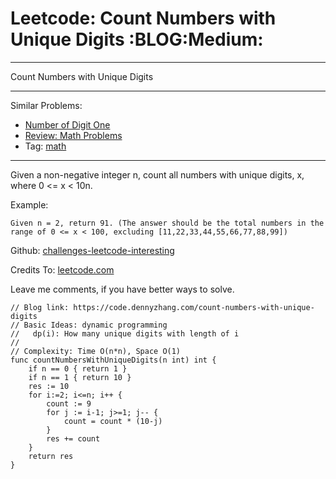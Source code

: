 # Leetcode: Count Numbers with Unique Digits     :BLOG:Medium:


---

Count Numbers with Unique Digits  

---

Similar Problems:  
-   [Number of Digit One](https://code.dennyzhang.com/number-of-digit-one)
-   [Review: Math Problems](https://code.dennyzhang.com/review-math)
-   Tag: [math](https://code.dennyzhang.com/tag/math)

---

Given a non-negative integer n, count all numbers with unique digits, x, where 0 <= x < 10n.  

Example:  

    Given n = 2, return 91. (The answer should be the total numbers in the range of 0 <= x < 100, excluding [11,22,33,44,55,66,77,88,99])

Github: [challenges-leetcode-interesting](https://github.com/DennyZhang/challenges-leetcode-interesting/tree/master/count-numbers-with-unique-digits)  

Credits To: [leetcode.com](https://leetcode.com/problems/count-numbers-with-unique-digits/description/)  

Leave me comments, if you have better ways to solve.  

    // Blog link: https://code.dennyzhang.com/count-numbers-with-unique-digits
    // Basic Ideas: dynamic programming
    //   dp(i): How many unique digits with length of i
    //
    // Complexity: Time O(n*n), Space O(1)
    func countNumbersWithUniqueDigits(n int) int {
        if n == 0 { return 1 }
        if n == 1 { return 10 }
        res := 10
        for i:=2; i<=n; i++ {
            count := 9
            for j := i-1; j>=1; j-- {
                count = count * (10-j)
            }
            res += count
        }
        return res
    }